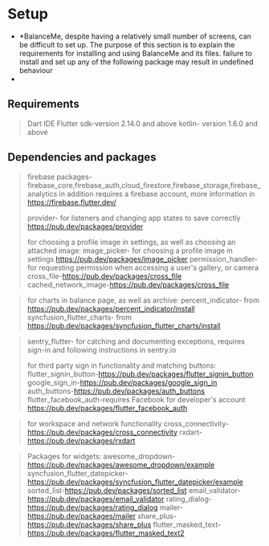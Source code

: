 
# Setup

* *BalanceMe, despite having a relatively small number of screens, can be difficult to set up.
  The purpose of this section is to explain the requirements for installing and using BalanceMe and its files.
  failure to install and set up any of the following package may result in undefined behaviour
*

## Requirements
> Dart IDE
> Flutter sdk-version 2.14.0 and above 
> kotlin- version 1.6.0 and above

## Dependencies and packages
> firebase packages-firebase_core,firebase_auth,cloud_firestore,firebase_storage,firebase_analytics 
> in addition requires a firebase account, more information in https://firebase.flutter.dev/
> 
> provider- for listeners and changing app states to save correctly https://pub.dev/packages/provider
> 
> for choosing a profile image in settings, as well as choosing an attached image:
> image_picker- for choosing a profile image in settings https://pub.dev/packages/image_picker
> permission_handler- for requesting permission when accessing a user's gallery, or camera
> cross_file-https://pub.dev/packages/cross_file
>cached_network_image-https://pub.dev/packages/cross_file


> for charts in balance page, as well as archive:
> percent_indicator- from https://pub.dev/packages/percent_indicator/install
> syncfusion_flutter_charts- from https://pub.dev/packages/syncfusion_flutter_charts/install

> sentry_flutter- for catching and documenting exceptions, requires sign-in and following instructions in sentry.io
> 
> for third party sign in functionality and matching buttons:
> flutter_signin_button-https://pub.dev/packages/flutter_signin_button
> google_sign_in-https://pub.dev/packages/google_sign_in 
> auth_buttons-https://pub.dev/packages/auth_buttons
> flutter_facebook_auth-requires Facebook for developer's account https://pub.dev/packages/flutter_facebook_auth

>for workspace and network functionality
> cross_connectivity-https://pub.dev/packages/cross_connectivity
> rxdart-https://pub.dev/packages/rxdart


> Packages for widgets:
> awesome_dropdown-https://pub.dev/packages/awesome_dropdown/example
> syncfusion_flutter_datepicker-https://pub.dev/packages/syncfusion_flutter_datepicker/example
> sorted_list-https://pub.dev/packages/sorted_list
> email_validator-https://pub.dev/packages/email_validator
> rating_dialog- https://pub.dev/packages/rating_dialog
> mailer-https://pub.dev/packages/mailer
> share_plus-https://pub.dev/packages/share_plus
> flutter_masked_text-https://pub.dev/packages/flutter_masked_text2
